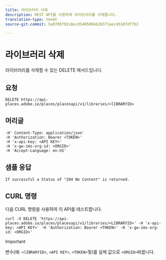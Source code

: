 ```yaml
---
title: 라이브러리 삭제
description: REST API를 사용하여 라이브러리를 삭제합니다.
translation-type: tm+mt
source-git-commit: 5a0705f02c8ecd540506b628371aec45107df7b2

---
```



# 라이브러리 삭제

라이브러리를 삭제할 수 있는 DELETE 메서드입니다.

## 요청

```text
DELETE https://api-places.adobe.io/places/placesapi/v1/libraries/<lIBRARYID>
```

## 머리글

```text
-H' Content-Type: application/json'  
-H 'Authorization: Bearer <TOKEN>'  
-H 'x-api-key: <API KEY>'  
-H 'x-gw-ims-org-id: <ORGID>'  
-H 'Accept-Language: en-US'
```

## 샘플 응답

```text
If successful a Status of "204 No Content" is returned.
```

## CURL 명령

다음 CURL 명령을 사용하여 이 API를 테스트합니다.

```text
curl -X DELETE 'https://api-places.adobe.io/places/placesapi/v1/libraries/<LIBRARYID>' -H 'x-api-key: <API KEY>' -H 'Authorization: Bearer <TOKEN>' -H 'x-gw-ims-org-id: <ORGID>'
```

>[!IMPORTANT]
>
>변수(예: `<lIBRARYID>`, `<API KEY>`, `<TOKEN>`및)를 실제 값으로 `<ORGID>`바꿉니다.

